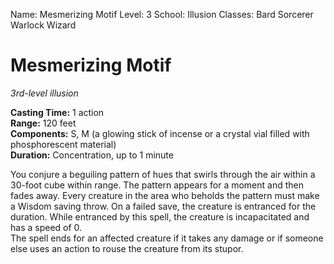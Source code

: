 Name: Mesmerizing Motif
Level: 3
School: Illusion
Classes: Bard
         Sorcerer
         Warlock
         Wizard

# Mesmerizing Motif
_3rd-level illusion_

**Casting Time:** 1 action    
**Range:** 120 feet    
**Components:** S, M (a glowing stick of incense or a crystal vial filled with phosphorescent material)    
**Duration:** Concentration, up to 1 minute 

You conjure a beguiling pattern of hues that swirls through the air within a 30-foot cube within range. The pattern appears for a moment and then fades away. Every creature in the area who beholds the pattern must make a Wisdom saving throw. On a failed save, the creature is entranced for the duration. While entranced by this spell, the creature is incapacitated and has a speed of 0.    
The spell ends for an affected creature if it takes any damage or if someone else uses an action to rouse the creature from its stupor.